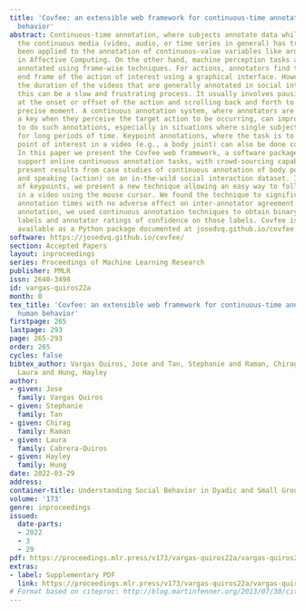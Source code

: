 ```yaml
---
title: 'Covfee: an extensible web framework for continuous-time annotation of human
  behavior'
abstract: Continuous-time annotation, where subjects annotate data while watching
  the continuous media (video, audio, or time series in general) has traditionally
  been applied to the annotation of continuous-value variables like arousal and valence
  in Affective Computing. On the other hand, machine perception tasks are most often
  annotated using frame-wise techniques. For actions, annotators find the start and
  end frame of the action of interest using a graphical interface. However, given
  the duration of the videos that are generally annotated in social interaction datasets,
  this can be a slow and frustrating process. It usually involves pausing the video
  at the onset or offset of the action and scrolling back and forth to identify the
  precise moment. A continuous annotation system, where annotators are asked to press
  a key when they perceive the target action to be occurring, can improve the time
  to do such annotations, especially in situations where single subjects are annotated
  for long periods of time. Keypoint annotations, where the task is to follow a particular
  point of interest in a video (e.g., a body joint) can also be done continuously.
  In this paper we present the Covfee web framework, a software package designed to
  support online continuous annotation tasks, with crowd-sourcing capabilities. We
  present results from case studies of continuous annotation of body poses (keypoints)
  and speaking (action) on an in-the-wild social interaction dataset. In the case
  of keypoints, we present a new technique allowing an easy way to follow a keypoint
  in a video using the mouse cursor. We found the technique to significantly reduce
  annotation times with no adverse effect on inter-annotator agreement. For action
  annotation, we used continuous annotation techniques to obtain binary speaking status
  labels and annotator ratings of confidence on those labels. Covfee is free software,
  available as a Python package documented at josedvq.github.io/covfee.
software: https://josedvq.github.io/covfee/
section: Accepted Papers
layout: inproceedings
series: Proceedings of Machine Learning Research
publisher: PMLR
issn: 2640-3498
id: vargas-quiros22a
month: 0
tex_title: 'Covfee: an extensible web framework for continuous-time annotation of
  human behavior'
firstpage: 265
lastpage: 293
page: 265-293
order: 265
cycles: false
bibtex_author: Vargas Quiros, Jose and Tan, Stephanie and Raman, Chirag and Cabrera-Quiros,
  Laura and Hung, Hayley
author:
- given: Jose
  family: Vargas Quiros
- given: Stephanie
  family: Tan
- given: Chirag
  family: Raman
- given: Laura
  family: Cabrera-Quiros
- given: Hayley
  family: Hung
date: 2022-03-29
address:
container-title: Understanding Social Behavior in Dyadic and Small Group Interactions
volume: '173'
genre: inproceedings
issued:
  date-parts:
  - 2022
  - 3
  - 29
pdf: https://proceedings.mlr.press/v173/vargas-quiros22a/vargas-quiros22a.pdf
extras:
- label: Supplementary PDF
  link: https://proceedings.mlr.press/v173/vargas-quiros22a/vargas-quiros22a-supp.pdf
# Format based on citeproc: http://blog.martinfenner.org/2013/07/30/citeproc-yaml-for-bibliographies/
---
```

